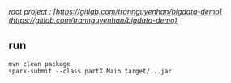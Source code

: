 *root project : [https://gitlab.com/trannguyenhan/bigdata-demo](https://gitlab.com/trannguyenhan/bigdata-demo)*

## run
```
mvn clean package
spark-submit --class partX.Main target/...jar
```
